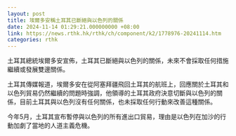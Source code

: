 ```yaml
---
layout: post
title: 埃爾多安稱土耳其已斷絕與以色列的關係
date: 2024-11-14 01:29:21.000000000 +08:00
link: https://news.rthk.hk/rthk/ch/component/k2/1778976-20241114.htm
categories: rthk
---
```


土耳其總統埃爾多安宣佈，土耳其已斷絕與以色列的關係，未來不會採取任何措施繼續或發展雙邊關係。

土耳其傳媒報道，埃爾多安在從阿塞拜疆飛回土耳其的航班上，回應關於土耳其和以色列貿易仍然繼續的問題時強調，他領導的土耳其政府決意切斷與以色列的關係，目前土耳其與以色列沒有任何關係，也未採取任何行動來改善這種關係。

今年5月，土耳其宣布暫停與以色列的所有進出口貿易，理由是以色列在加沙的行動加劇了當地的人道主義危機。
